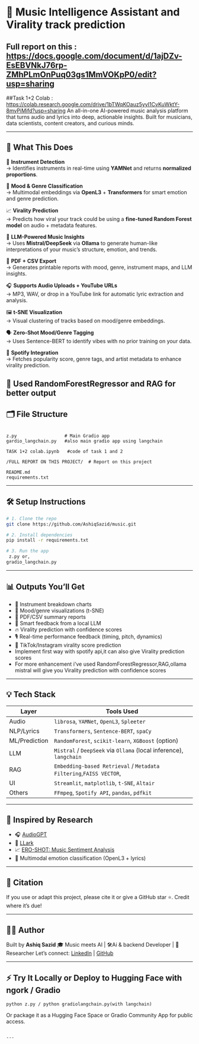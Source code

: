 
# 🎵 Music Intelligence Assistant and Virality track prediction
## Full report on this : https://docs.google.com/document/d/1ajDZv-EsEBVNkJ76rp-ZMhPLmOnPuq03gs1MmVOKpP0/edit?usp=sharing
##Task 1+2 Colab : https://colab.research.google.com/drive/1bTWqKOauz5yyI1CvKuWktY-8mvPiMifd?usp=sharing
An all-in-one AI-powered music analysis platform that turns audio and lyrics into deep, actionable insights. Built for musicians, data scientists, content creators, and curious minds.


---

## 🚀 What This Does

🎼 **Instrument Detection**  
→ Identifies instruments in real-time using **YAMNet** and returns **normalized proportions**.

🎵 **Mood & Genre Classification**  
→ Multimodal embeddings via **OpenL3** + **Transformers** for smart emotion and genre prediction.

📈 **Virality Prediction**  
→ Predicts how viral your track could be using a **fine-tuned Random Forest model** on audio + metadata features.

🧠 **LLM-Powered Music Insights**  
→ Uses **Mistral/DeepSeek** via **Ollama** to generate human-like interpretations of your music’s structure, emotion, and trends.

📄 **PDF + CSV Export**  
→ Generates printable reports with mood, genre, instrument maps, and LLM insights.

🎧 **Supports Audio Uploads + YouTube URLs**  
→ MP3, WAV, or drop in a YouTube link for automatic lyric extraction and analysis.

🖼️ **t-SNE Visualization**  
→ Visual clustering of tracks based on mood/genre embeddings.

🗣️ **Zero-Shot Mood/Genre Tagging**  
→ Uses Sentence-BERT to identify vibes with no prior training on your data.

🎵 **Spotify Integration**  
→ Fetches popularity score, genre tags, and artist metadata to enhance virality prediction.

🎵 **Used RandomForestRegressor and RAG for better output**
---

## 🗂️ File Structure

```

z.py                  # Main Gradio app
gardio_langchain.py   #also main gradio app using langchain

TASK 1+2 colab.ipynb   #code of task 1 and 2

/FULL REPORT ON THIS PROJECT/  # Report on this project

README.md
requirements.txt

````

---

## 🛠️ Setup Instructions

```bash
# 1. Clone the repo
git clone https://github.com/AshiqSazid/music.git

# 2. Install dependencies
pip install -r requirements.txt

# 3. Run the app
 z.py or,
gradio_langchain.py
````

---

## 📊 Outputs You’ll Get

* 🎹 Instrument breakdown charts
* 🎨 Mood/genre visualizations (t-SNE)
* 🧾 PDF/CSV summary reports
* 🤖 Smart feedback from a local LLM
* 🔥 Virality prediction with confidence scores
* 🎙️ Real-time performance feedback (timing, pitch, dynamics)
* 📱 TikTok/Instagram virality score prediction
* Implement first way with spotify api,it can also give Virality prediction scores
* For more enhancement i've used RandomForestRegressor,RAG,ollama mistral will give you  Virality prediction with confidence scores
---

## 💡 Tech Stack

| Layer         | Tools Used                                            |
| ------------- | ----------------------------------------------------- |
| Audio         | `librosa`, `YAMNet`, `OpenL3`, `Spleeter`             |
| NLP/Lyrics    | `Transformers`, `Sentence-BERT`, `spaCy`              |
| ML/Prediction | `RandomForest`, `scikit-learn`, `XGBoost` (option)    |
| LLM           | `Mistral` / `DeepSeek` via `Ollama` (local inference), `langchain` |
| RAG           | `Embedding-based Retrieval` / `Metadata Filtering`,`FAISS VECTOR`, |
| UI            | `Streamlit`, `matplotlib`, `t-SNE`, `Altair`          |
| Others        | `FFmpeg`, `Spotify API`, `pandas`, `pdfkit`           |

---

## 🧪 Inspired by Research

* 🎧 [AudioGPT](https://arxiv.org/abs/2304.12966)
* 🎼 [LLark](https://arxiv.org/abs/2403.00703)
* 📈 [ERO-SHOT: Music Sentiment Analysis](https://arxiv.org/abs/2402.12392)
* 🤖 Multimodal emotion classification (OpenL3 + lyrics)

---

## 📘 Citation

If you use or adapt this project, please cite it or give a GitHub star ⭐️. Credit where it’s due!

---

## 🧑‍💻 Author

Built by **Ashiq Sazid**
🎓 Music meets AI | 🛠️Ai & backend Developer | 🔬 Researcher
Let’s connect: [LinkedIn](https://www.linkedin.com/in/ashiq-sazid/) | [GitHub](https://github.com/AshiqSazid)

---

## ⚡ Try It Locally or Deploy to Hugging Face with ngork / Gradio

```
python z.py / python gradiolangchain.py(with langchain)
```

Or package it as a Hugging Face Space or Gradio Community App for public access.

```

---

```
